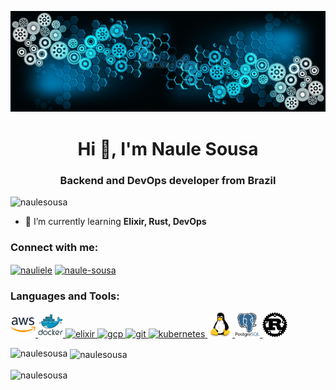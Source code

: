 ![banner](https://github.com/naulesousa/naule/blob/main/img/banner.jpg?raw=true)

<h1 align="center">Hi 👋, I'm Naule Sousa</h1>
<h3 align="center">Backend and DevOps developer from Brazil</h3>

<p align="left"> <img src="https://komarev.com/ghpvc/?username=naulesousa&label=Profile%20views&color=0e75b6&style=flat" alt="naulesousa" /> </p>

- 🌱 I’m currently learning **Elixir, Rust, DevOps**

<h3 align="left">Connect with me:</h3>
<p align="left">
<a href="https://twitter.com/nauliele" target="blank"><img align="center" src="https://raw.githubusercontent.com/rahuldkjain/github-profile-readme-generator/master/src/images/icons/Social/twitter.svg" alt="nauliele" height="30" width="40" /></a>
<a href="https://linkedin.com/in/naule-sousa" target="blank"><img align="center" src="https://raw.githubusercontent.com/rahuldkjain/github-profile-readme-generator/master/src/images/icons/Social/linked-in-alt.svg" alt="naule-sousa" height="30" width="40" /></a>
</p>

<h3 align="left">Languages and Tools:</h3>
<p align="left"> <a href="https://aws.amazon.com" target="_blank" rel="noreferrer"> <img src="https://raw.githubusercontent.com/devicons/devicon/master/icons/amazonwebservices/amazonwebservices-original-wordmark.svg" alt="aws" width="40" height="40"/> </a> <a href="https://www.docker.com/" target="_blank" rel="noreferrer"> <img src="https://raw.githubusercontent.com/devicons/devicon/master/icons/docker/docker-original-wordmark.svg" alt="docker" width="40" height="40"/> </a> <a href="https://elixir-lang.org" target="_blank" rel="noreferrer"> <img src="https://www.vectorlogo.zone/logos/elixir-lang/elixir-lang-icon.svg" alt="elixir" width="40" height="40"/> </a> <a href="https://cloud.google.com" target="_blank" rel="noreferrer"> <img src="https://www.vectorlogo.zone/logos/google_cloud/google_cloud-icon.svg" alt="gcp" width="40" height="40"/> </a> <a href="https://git-scm.com/" target="_blank" rel="noreferrer"> <img src="https://www.vectorlogo.zone/logos/git-scm/git-scm-icon.svg" alt="git" width="40" height="40"/> </a> <a href="https://kubernetes.io" target="_blank" rel="noreferrer"> <img src="https://www.vectorlogo.zone/logos/kubernetes/kubernetes-icon.svg" alt="kubernetes" width="40" height="40"/> </a> <a href="https://www.linux.org/" target="_blank" rel="noreferrer"> <img src="https://raw.githubusercontent.com/devicons/devicon/master/icons/linux/linux-original.svg" alt="linux" width="40" height="40"/> </a> <a href="https://www.postgresql.org" target="_blank" rel="noreferrer"> <img src="https://raw.githubusercontent.com/devicons/devicon/master/icons/postgresql/postgresql-original-wordmark.svg" alt="postgresql" width="40" height="40"/> </a> <a href="https://www.rust-lang.org" target="_blank" rel="noreferrer"> <img src="https://raw.githubusercontent.com/devicons/devicon/master/icons/rust/rust-plain.svg" alt="rust" width="40" height="40"/> </a> </p>

<p><img align="left" src="https://github-readme-stats.vercel.app/api/top-langs?username=naulesousa&show_icons=true&locale=en&layout=compact" alt="naulesousa" /></p>

<p>&nbsp;<img align="center" src="https://github-readme-stats.vercel.app/api?username=naulesousa&show_icons=true&locale=en" alt="naulesousa" /></p>

<p><img align="center" src="https://github-readme-streak-stats.herokuapp.com/?user=naulesousa&" alt="naulesousa" /></p>
